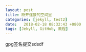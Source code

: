 ```yaml
---
layout: post
title: 断开连接的空间里
categories: [jekyll, test2]
date:   2018-02-18 08:32:43 +0800
tags: [Jekyll, GitHub, 教程]
---
```

gpg签名提交sdsdf